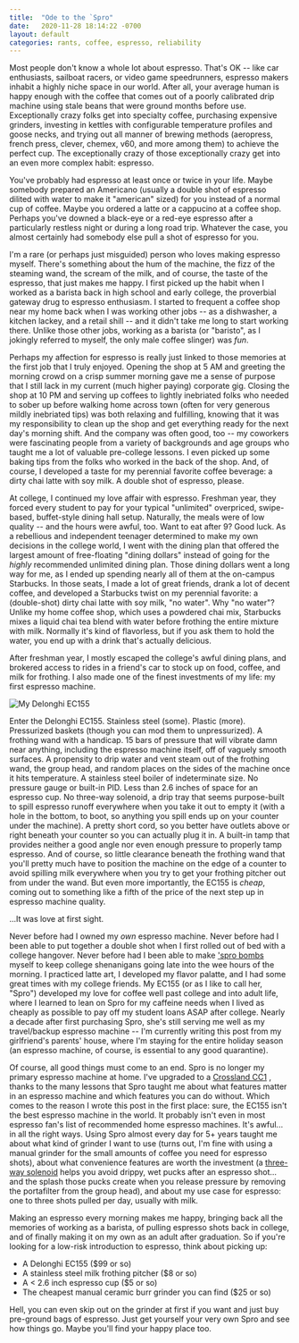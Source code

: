 ```yaml
---
title:  "Ode to the `Spro"
date:   2020-11-28 18:14:22 -0700
layout: default
categories: rants, coffee, espresso, reliability
---
```


Most people don't know a whole lot about espresso. That's OK -- like car
enthusiasts, sailboat racers, or video game speedrunners, espresso makers
inhabit a highly niche space in our world. After all, your average human
is happy enough with the coffee that comes out of a poorly calibrated drip
machine using stale beans that were ground months before use. Exceptionally
crazy folks get into specialty coffee, purchasing expensive grinders,
investing in kettles with configurable temperature profiles and goose necks,
and trying out all manner of brewing methods (aeropress, french press,
clever, chemex, v60, and more among them) to achieve the perfect cup.
The exceptionally crazy of those exceptionally crazy get into an even more
complex habit: espresso.

You've probably had espresso at least once or twice in your life. Maybe
somebody prepared an Americano (usually a double shot of espresso dilited
with water to make it "american" sized) for you instead of a normal cup
of coffee. Maybe you ordered a latte or a cappucino at a coffee shop.
Perhaps you've downed a black-eye or a red-eye espresso after a
particularly restless night or during a long road trip. Whatever the case,
you almost certainly had somebody else pull a shot of espresso for you.

I'm a rare (or perhaps just misguided) person who loves making espresso
myself. There's something about the hum of the machine, the fizz of the
steaming wand, the scream of the milk, and of course, the taste of the
espresso, that just makes me happy. I first picked up the habit when I
worked as a barista back in high school and early college, the proverbial
gateway drug to espresso enthusiasm. I started to frequent a coffee shop
near my home back when I was working other jobs -- as a dishwasher, a
kitchen lackey, and a retail shill -- and it didn't take me long to start
working there. Unlike those other jobs, working as a barista (or "baristo",
as I jokingly referred to myself, the only male coffee slinger) was *fun*.

Perhaps my affection for espresso is really just linked to those memories
at the first job that I truly enjoyed. Opening the shop at 5 AM and
greeting the morning crowd on a crisp summer morning gave me a sense of
purpose that I still lack in my current (much higher paying) corporate gig.
Closing the shop at 10 PM and serving up coffees to lightly inebriated
folks who needed to sober up before walking home across town (often for
very generous mildly inebriated tips) was both relaxing and fulfilling,
knowing that it was my responsibility to clean up the shop and get
everything ready for the next day's morning shift. And the company was
often good, too -- my coworkers were fascinating people from a variety of
backgrounds and age groups who taught me a lot of valuable pre-college
lessons. I even picked up some baking tips from the folks who worked
in the back of the shop. And, of course, I developed a taste for my
perennial favorite coffee beverage: a dirty chai latte with soy milk.
A double shot of espresso, please.

At college, I continued my love affair with espresso. Freshman year,
they forced every student to pay for your typical "unlimited" overpriced,
swipe-based, buffet-style dining hall setup. Naturally, the meals were
of low quality -- and the hours were awful, too. Want to eat after 9? Good
luck. As a rebellious and independent teenager determined to make my own
decisions in the college world, I went with the dining plan that offered
the largest amount of free-floating "dining dollars" instead of going for
the *highly* recommended unlimited dining plan. Those dining dollars went
a long way for me, as I ended up spending nearly all of them at the on-campus
Starbucks. In those seats, I made a lot of great friends, drank a lot of
decent coffee, and developed a Starbucks twist on my perennial favorite:
a (double-shot) dirty chai latte with soy milk, "no water". Why "no water"?
Unlike my home coffee shop, which uses a powdered chai mix, Starbucks mixes
a liquid chai tea blend with water before frothing the entire mixture with
milk. Normally it's kind of flavorless, but if you ask them to hold the
water, you end up with a drink that's actually delicious.

After freshman year, I mostly escaped the college's awful dining plans,
and brokered access to rides in a friend's car to stock up on food, coffee,
and milk for frothing. I also made one of the finest investments of my life:
my first espresso machine.

![My Delonghi EC155](/_images/ec155.jpg)

Enter the Delonghi EC155. Stainless steel (some). Plastic (more).
Pressurized baskets (though you can mod them to unpressurized). A frothing
wand with a handicap. 15 bars of pressure that will vibrate damn near
anything, including the espresso machine itself, off of vaguely smooth
surfaces. A propensity to drip water and vent steam out of the frothing
wand, the group head, and random places on the sides of the machine once
it hits temperature. A stainless steel boiler of indeterminate size. No
pressure gauge or built-in PID. Less than 2.6 inches of space for an
espresso cup. No three-way solenoid, a drip tray that seems purpose-built to spill espresso runoff everywhere when you take it out to empty it (with a
hole in the bottom, to boot, so anything you spill ends up on your counter under the machine). A pretty short cord, so you better have outlets above or
right beneath your counter so you can actually plug it in. A built-in tamp
that provides neither a good angle nor even enough pressure to properly
tamp espresso. And of course, so little clearance beneath the frothing wand
that you'll pretty much have to position the machine on the edge of a
counter to avoid spilling milk everywhere when you try to get your
frothing pitcher out from under the wand. But even more importantly, the
EC155 is *cheap*, coming out to something like a fifth of the price of the
next step up in espresso machine quality.

...It was love at first sight.

Never before had I owned my *own* espresso machine. Never before had I been
able to put together a double shot when I first rolled out of bed with a
college hangover. Never before had I been able to make
['spro bombs](https://www.facebook.com/Flour-City-Foodcore-682432625196123/videos/spro-bombs-at-joe-bean-coffee-are-v-chill-flourcityboozecore/830338223738895/)
myself to keep college shenanigans going late into the wee hours of the
morning. I practiced latte art, I developed my flavor palatte, and I had
some great times with my college friends. My EC155 (or as I like to call
her, "Spro") developed my love for coffee well past college and into
adult life, where I learned to lean on Spro for my caffeine needs when I
lived as cheaply as possible to pay off my student loans ASAP after
college. Nearly a decade after first purchasing Spro, she's still serving
me well as my travel/backup espresso machine -- I'm currently writing this
post from my girlfriend's parents' house, where I'm staying for the entire
holiday season (an espresso machine, of course, is essential to any good
quarantine).

Of course, all good things must come to an end. Spro is no longer my
primary espresso machine at home. I've upgraded to a
[Crossland CC1](https://www.seattlecoffeegear.com/crossland-coffee-cc1-v2-espresso-machine)
, thanks to the many lessons that Spro taught me about what features matter
in an espresso machine and which features you can do without. Which comes
to the reason I wrote this post in the first place: sure, the EC155 isn't
the best espresso machine in the world. It probably isn't even in
most espresso fan's list of recommended home espresso machines. It's
awful... in all the right ways. Using Spro almost every day for 5+ years
taught me about what kind of grinder I want to use (turns out, I'm fine
with using a manual grinder for the small amounts of coffee you need for
espresso shots), about what convenience features are worth the investment
(a
[three-way solenoid](https://www.home-barista.com/espresso-machines/what-is-three-way-solenoid-valve-t6891.html)
helps you avoid drippy, wet pucks after an espresso shot... and the splash
those pucks create when you release pressure by removing the portafilter
from the group head), and about my use case for espresso: one to three
shots pulled per day, usually with milk.

Making an espresso every morning makes me happy, bringing back all the memories of working as a barista, of pulling espresso shots back in
college, and of finally making it on my own as an adult after
graduation. So if you're looking for a low-risk introduction to
espresso, think about picking up:

- A Delonghi EC155 ($99 or so)
- A stainless steel milk frothing pitcher ($8 or so)
- A < 2.6 inch espresso cup ($5 or so)
- The cheapest manual ceramic burr grinder you can find ($25 or so)

Hell, you can even skip out on the grinder at first if you want and
just buy pre-ground bags of espresso. Just get yourself your very own
Spro and see how things go. Maybe you'll find your happy place too.


